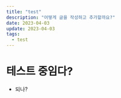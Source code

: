 ```yaml
---
title: "test"
description: "어떻게 글을 작성하고 추가할까요?"
date: 2023-04-03
update: 2023-04-03
tags:
  - test
---
```


# 테스트 중임다?

- 되나?